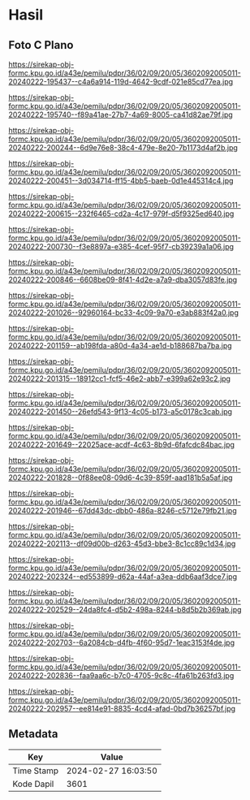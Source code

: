 # Hasil

## Foto C Plano

https://sirekap-obj-formc.kpu.go.id/a43e/pemilu/pdpr/36/02/09/20/05/3602092005011-20240222-195437--c4a6a914-119d-4642-9cdf-021e85cd77ea.jpg

https://sirekap-obj-formc.kpu.go.id/a43e/pemilu/pdpr/36/02/09/20/05/3602092005011-20240222-195740--f89a41ae-27b7-4a69-8005-ca41d82ae79f.jpg

https://sirekap-obj-formc.kpu.go.id/a43e/pemilu/pdpr/36/02/09/20/05/3602092005011-20240222-200244--6d9e76e8-38c4-479e-8e20-7b1173d4af2b.jpg

https://sirekap-obj-formc.kpu.go.id/a43e/pemilu/pdpr/36/02/09/20/05/3602092005011-20240222-200451--3d034714-ff15-4bb5-baeb-0d1e445314c4.jpg

https://sirekap-obj-formc.kpu.go.id/a43e/pemilu/pdpr/36/02/09/20/05/3602092005011-20240222-200615--232f6465-cd2a-4c17-979f-d5f9325ed640.jpg

https://sirekap-obj-formc.kpu.go.id/a43e/pemilu/pdpr/36/02/09/20/05/3602092005011-20240222-200730--f3e8897a-e385-4cef-95f7-cb39239a1a06.jpg

https://sirekap-obj-formc.kpu.go.id/a43e/pemilu/pdpr/36/02/09/20/05/3602092005011-20240222-200846--6608be09-8f41-4d2e-a7a9-dba3057d83fe.jpg

https://sirekap-obj-formc.kpu.go.id/a43e/pemilu/pdpr/36/02/09/20/05/3602092005011-20240222-201026--92960164-bc33-4c09-9a70-e3ab883f42a0.jpg

https://sirekap-obj-formc.kpu.go.id/a43e/pemilu/pdpr/36/02/09/20/05/3602092005011-20240222-201159--ab198fda-a80d-4a34-ae1d-b188687ba7ba.jpg

https://sirekap-obj-formc.kpu.go.id/a43e/pemilu/pdpr/36/02/09/20/05/3602092005011-20240222-201315--18912cc1-fcf5-46e2-abb7-e399a62e93c2.jpg

https://sirekap-obj-formc.kpu.go.id/a43e/pemilu/pdpr/36/02/09/20/05/3602092005011-20240222-201450--26efd543-9f13-4c05-b173-a5c0178c3cab.jpg

https://sirekap-obj-formc.kpu.go.id/a43e/pemilu/pdpr/36/02/09/20/05/3602092005011-20240222-201649--22025ace-acdf-4c63-8b9d-6fafcdc84bac.jpg

https://sirekap-obj-formc.kpu.go.id/a43e/pemilu/pdpr/36/02/09/20/05/3602092005011-20240222-201828--0f88ee08-09d6-4c39-859f-aad181b5a5af.jpg

https://sirekap-obj-formc.kpu.go.id/a43e/pemilu/pdpr/36/02/09/20/05/3602092005011-20240222-201946--67dd43dc-dbb0-486a-8246-c5712e79fb21.jpg

https://sirekap-obj-formc.kpu.go.id/a43e/pemilu/pdpr/36/02/09/20/05/3602092005011-20240222-202113--df09d00b-d263-45d3-bbe3-8c1cc89c1d34.jpg

https://sirekap-obj-formc.kpu.go.id/a43e/pemilu/pdpr/36/02/09/20/05/3602092005011-20240222-202324--ed553899-d62a-44af-a3ea-ddb6aaf3dce7.jpg

https://sirekap-obj-formc.kpu.go.id/a43e/pemilu/pdpr/36/02/09/20/05/3602092005011-20240222-202529--24da8fc4-d5b2-498a-8244-b8d5b2b369ab.jpg

https://sirekap-obj-formc.kpu.go.id/a43e/pemilu/pdpr/36/02/09/20/05/3602092005011-20240222-202703--6a2084cb-d4fb-4f60-95d7-1eac3153f4de.jpg

https://sirekap-obj-formc.kpu.go.id/a43e/pemilu/pdpr/36/02/09/20/05/3602092005011-20240222-202836--faa9aa6c-b7c0-4705-9c8c-4fa61b263fd3.jpg

https://sirekap-obj-formc.kpu.go.id/a43e/pemilu/pdpr/36/02/09/20/05/3602092005011-20240222-202957--ee814e91-8835-4cd4-afad-0bd7b36257bf.jpg


## Metadata

| Key        | Value               |
| ---------- | ------------------- |
| Time Stamp | 2024-02-27 16:03:50 |
| Kode Dapil | 3601                |



